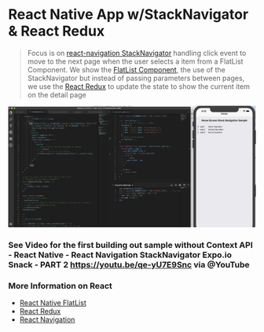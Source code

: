 # React Native App w/StackNavigator & React Redux

>Focus is on [react-navigation StackNavigator](https://reactnavigation.org/docs/en/hello-react-navigation.html#creating-a-stack-navigator) handling click event to move to the next page when the user selects a item from a 
FlatList Component. We show the [FlatList Component](https://facebook.github.io/react-native/docs/flatlist), the use of the StackNavigator but instead of passing parameters between pages,
we use the [React Redux](https://github.com/reduxjs/react-redux) to update the state to show the current item on the detail page

![](https://raw.githubusercontent.com/aaronksaunders/hello-world-v3-stacknavigator-redux/master/readme.images/Screen%20Shot%202018-10-16%20at%208.05.35%20PM.png)

### See Video for the first building out sample without Context API - React Native - React Navigation StackNavigator Expo.io Snack - PART 2 https://youtu.be/qe-yU7E9Snc via @YouTube

### More Information on React
- [React Native FlatList](https://facebook.github.io/react-native/docs/flatlist)
- [React Redux](https://github.com/reduxjs/react-redux)
- [React Navigation](https://reactnavigation.org/)
